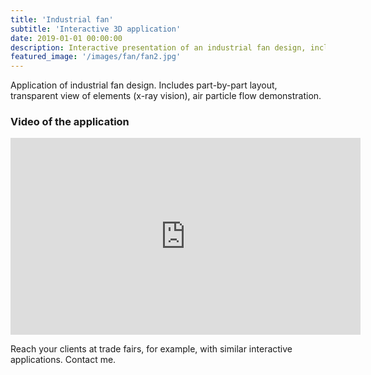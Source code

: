 ```yaml
---
title: 'Industrial fan'
subtitle: 'Interactive 3D application'
date: 2019-01-01 00:00:00
description: Interactive presentation of an industrial fan design, includes animations and basic interaction.
featured_image: '/images/fan/fan2.jpg'
---
```


Application of industrial fan design. Includes part-by-part layout, transparent view of elements (x-ray vision), air particle flow demonstration.

### Video of the application

<iframe width="560" height="315" src="https://www.youtube.com/embed/NC51N71w7mM" frameborder="0" allow="accelerometer; autoplay; clipboard-write; encrypted-media; gyroscope; picture-in-picture" allowfullscreen></iframe>

Reach your clients at trade fairs, for example, with similar interactive applications. Contact me.